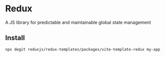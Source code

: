 # Redux 

A JS library for predictable and maintainable global state management


## Install

```shell
npx degit reduxjs/redux-templates/packages/vite-template-redux my-app
```

